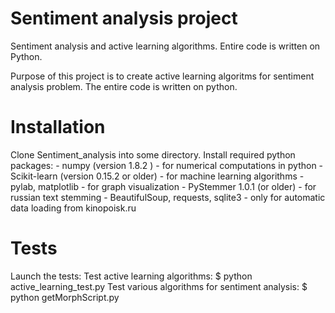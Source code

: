 Sentiment analysis project 
==========================

Sentiment analysis and active learning algorithms. Entire code is written on Python.

Purpose of this project is to create active learning algoritms for sentiment analysis problem.
The entire code is written on python.


Installation
============
Clone Sentiment_analysis into some directory.
Install required python packages:
	- numpy (version 1.8.2 ) - for numerical computations in python
	- Scikit-learn (version 0.15.2 or older) - for machine learning algorithms
	- pylab, matplotlib - for graph visualization
	- PyStemmer 1.0.1 (or older) - for russian text stemming
	- BeautifulSoup, requests, sqlite3 - only for automatic data loading from kinopoisk.ru	

Tests
=====
Launch the tests:
	Test active learning algorithms:
		$ python active_learning_test.py
	Test various algorithms for sentiment analysis:
		$ python getMorphScript.py



